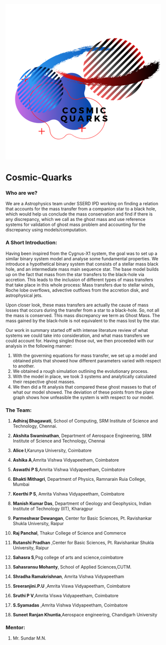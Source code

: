 ![Cosmic Quarks](assets/CosmicQuarks_transparent_forLightBG.png)

# Cosmic-Quarks

### Who are we?

 We are a Astrophysics team under SSERD IPD working on finding a relation that accounts for the mass transfer from a companion star to a black hole, which would help us conclude the mass conservation and find if there is any discrepancy, which we call as the ghost mass and use reference systems for validation of ghost mass problem and accounting for the discrepancy using models/computation.

 ### A Short Introduction:

 Having been inspired from the Cygnus-X1 system, the goal was to set up a similar binary system model and analyse some fundamental properties. We introduce a hypothetical binary system that consists of a stellar mass black hole, and an intermediate mass main sequence star. The base model builds up on the fact that mass from the star transfers to the black-hole via accretion. This leads to the inclusion of different types of mass transfers that take place in this whole process: Mass transfers due to stellar winds, Roche lobe overflows, advective outflows from the accretion disk, and astrophysical jets.

 Upon closer look, these mass transfers are actually the cause of mass losses that occurs during the transfer from a star to a black-hole. So, not all the mass is conserved. This mass discrepancy we term as Ghost Mass. The mass gained by the black-hole is not equivalent to the mass lost by the star.

Our work in summary started off with intense literature review of what systems we could take into consideration, and what mass transfers we could account for. Having singled those out, we then proceeded with our analysis in the following manner:

1. With the governing equations for mass transfer, we set up a model and obtained plots that showed how different parameters varied with respect to another.
2. We obtained a rough simulation outlining the evolutionary process.
3. With the model in place, we took 3 systems and analytically calculated their respective ghost masses.
4. We then did a fit analysis that compared these ghost masses to that of what our model showed. The deviation of these points from the plane graph shows how unfeasible the system is with respect to our model.

### The Team:

1. **Adhiraj Bhagawati**,  School of Computing, SRM Institute of Science and Technology, Chennai.

2. **Akshita Swaminathan**, Department of Aerospace Engineering, SRM Institute of Science and Technology, Chennai 
 
3. **Alice I**,Karunya University, Coimbatore 

4. **Ashika A**,Amrita Vishwa Vidyapeetham, Coimbatore 

5. **Aswathi P S**,Amrita Vishwa Vidyapeetham, Coimbatore 

6. **Bhakti Mithagri**, Department of Physics, Ramnarain Ruia College, Mumbai 

7. **Keerthi P S**, Amrita Vishwa Vidyapeetham, Coimbatore 

8. **Manish Kumar Das**, Department of Geology and Geophysics, Indian Institute of Technology (IIT), Kharagpur 

9. **Parmeshwar Dewangan**, Center for Basic Sciences, Pt. Ravishankar Shukla University, Raipur 

10. **Raj Panchal**, Thakur College of Science and Commerce 

11. **Rutanshi Pradhan** ,Center for Basic Sciences, Pt. Ravishankar Shukla University, Raipur 

12. **Sahasra S**,Psg college of arts and science,coimbatore 

13. **Sahasransu Mohanty**, School of Applied Sciences,CUTM. 

14. **Shradha Ramakrishnan**, Amrita Vishwa Vidyapeetham 

15. **Sreeranjini.P.U** ,Amrita Viswa Vidyapeetham, Coimbatore 

16. **Sruthi P V**,Amrita Viswa Vidyapeetham, Coimbatore 

17. **S.Syamadas** ,Amrita Vishwa Vidyapeetham, Coimbatore 

18. **Suneet Ranjan Khuntia**,Aerospace engineering, Chandigarh University

### Mentor:

1. Mr. Sundar M.N.

